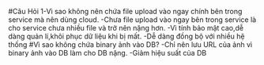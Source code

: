 #Câu Hỏi 
1-Vì sao không nên chứa file upload vào ngay chính bên trong service mà nên dùng cloud.
-Chưa file upload vào ngay bên trong service là cho service chưa nhiều file và trở nên nặng hơn.
-Vì tính bảo mật cao,dễ dàng quản lí,khôi phục dữ liệu khi bị mất.
-Dễ dàng đồng bộ với nhiều hệ thống
#Vì sao không chứa binary ảnh vào DB?
-Chỉ nên lưu URL của ảnh vì binary ảnh vào DB làm cho DB nặng.
-Giảm hiệu suất của DB
 
